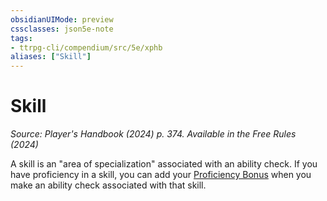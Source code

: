 ```yaml
---
obsidianUIMode: preview
cssclasses: json5e-note
tags:
- ttrpg-cli/compendium/src/5e/xphb
aliases: ["Skill"]
---
```

# Skill
*Source: Player's Handbook (2024) p. 374. Available in the Free Rules (2024)* 

A skill is an "area of specialization" associated with an ability check. If you have proficiency in a skill, you can add your [Proficiency Bonus](2-Mechanics/CLI/rules/variant-rules/proficiency-xphb.md) when you make an ability check associated with that skill.